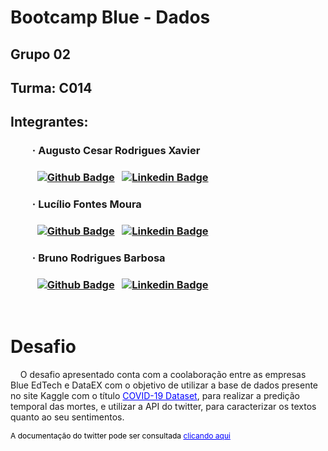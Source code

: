 # Bootcamp Blue - Dados
## Grupo 02
## Turma: C014
## Integrantes:
### &nbsp;&nbsp;&nbsp;&nbsp;&nbsp;&nbsp;&nbsp;&nbsp; · Augusto Cesar Rodrigues Xavier
### &nbsp;&nbsp;&nbsp;&nbsp;&nbsp;&nbsp;&nbsp;&nbsp;&nbsp;&nbsp; [![Github Badge](https://img.shields.io/badge/-Github-000?style=flat-square&logo=Github&logoColor=white&link=https://github.com/AugustoCRX)](https://github.com/AugustoCRX) &nbsp; [![Linkedin Badge](https://img.shields.io/badge/-LinkedIn-blue?style=flat-square&logo=Linkedin&logoColor=white&link=https://www.linkedin.com/in/augustocrx/)](https://www.linkedin.com/in/augustocrx/)

### &nbsp;&nbsp;&nbsp;&nbsp;&nbsp;&nbsp;&nbsp;&nbsp; · Lucílio Fontes Moura
### &nbsp;&nbsp;&nbsp;&nbsp;&nbsp;&nbsp;&nbsp;&nbsp;&nbsp;&nbsp; [![Github Badge](https://img.shields.io/badge/-Github-000?style=flat-square&logo=Github&logoColor=white&link=https://github.com/LucilioFM)](https://github.com/LucilioFM) &nbsp; [![Linkedin Badge](https://img.shields.io/badge/-LinkedIn-blue?style=flat-square&logo=Linkedin&logoColor=white&link=https://www.linkedin.com/in/luciliofm/)](https://www.linkedin.com/in/luciliofm/)


### &nbsp;&nbsp;&nbsp;&nbsp;&nbsp;&nbsp;&nbsp;&nbsp; · Bruno Rodrigues Barbosa
### &nbsp;&nbsp;&nbsp;&nbsp;&nbsp;&nbsp;&nbsp;&nbsp;&nbsp;&nbsp; [![Github Badge](https://img.shields.io/badge/-Github-000?style=flat-square&logo=Github&logoColor=white&link=https://github.com/brunodatac)](https://github.com/brunodatac) &nbsp; [![Linkedin Badge](https://img.shields.io/badge/-LinkedIn-blue?style=flat-square&logo=Linkedin&logoColor=white&link=https://www.linkedin.com/in/bruno-rodrigues-40b555232/)](https://www.linkedin.com/in/bruno-rodrigues-40b555232/)


&nbsp;
# Desafio

&nbsp;&nbsp;&nbsp;&nbsp;O desafio apresentado conta com a coolaboração entre as empresas Blue EdTech e DataEX com o objetivo de utilizar a base de dados presente no site Kaggle com o título <a href = 'https://www.kaggle.com/datasets/imdevskp/corona-virus-report?resource=download' target="_blank" style = "color:blue">COVID-19 Dataset</a>, para realizar a predição temporal das mortes, e utilizar a API do twitter, para caracterizar os textos quanto ao seu sentimentos.

<p style = "font-size:12px;color:black">A documentação do twitter pode ser consultada <a href = 'https://developer.twitter.com/en/docs' style = "font-size: 12px;color:blue">clicando aqui</a></p>
